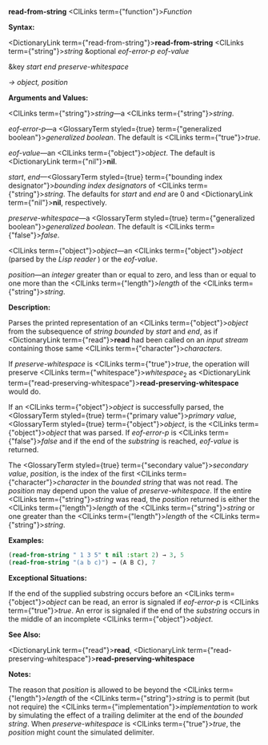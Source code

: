 **read-from-string** <ClLinks  term={"function"}><i>Function</i></ClLinks> 



**Syntax:** 



<DictionaryLink  term={"read-from-string"}><b>read-from-string</b></DictionaryLink> <ClLinks  term={"string"}><i>string</i></ClLinks> &amp;optional *eof-error-p eof-value* 



&amp;key *start end preserve-whitespace* 



*→ object, position* 



**Arguments and Values:** 



<ClLinks  term={"string"}><i>string</i></ClLinks>—a <ClLinks  term={"string"}><i>string</i></ClLinks>. 



*eof-error-p*—a <GlossaryTerm styled={true} term={"generalized boolean"}><i>generalized boolean</i></GlossaryTerm>. The default is <ClLinks  term={"true"}><i>true</i></ClLinks>. 



*eof-value*—an <ClLinks  term={"object"}><i>object</i></ClLinks>. The default is <DictionaryLink  term={"nil"}><b>nil</b></DictionaryLink>. 



*start*, *end*—<GlossaryTerm styled={true} term={"bounding index designator"}><i>bounding index designators</i></GlossaryTerm> of <ClLinks  term={"string"}><i>string</i></ClLinks>. The defaults for *start* and *end* are 0 and <DictionaryLink  term={"nil"}><b>nil</b></DictionaryLink>, respectively. 



*preserve-whitespace*—a <GlossaryTerm styled={true} term={"generalized boolean"}><i>generalized boolean</i></GlossaryTerm>. The default is <ClLinks  term={"false"}><i>false</i></ClLinks>. 



<ClLinks  term={"object"}><i>object</i></ClLinks>—an <ClLinks  term={"object"}><i>object</i></ClLinks> (parsed by the *Lisp reader* ) or the *eof-value*. 



*position*—an *integer* greater than or equal to zero, and less than or equal to one more than the <ClLinks  term={"length"}><i>length</i></ClLinks> of the <ClLinks  term={"string"}><i>string</i></ClLinks>. 







 



 



**Description:** 



Parses the printed representation of an <ClLinks  term={"object"}><i>object</i></ClLinks> from the subsequence of *string bounded* by *start* and *end*, as if <DictionaryLink  term={"read"}><b>read</b></DictionaryLink> had been called on an *input stream* containing those same <ClLinks  term={"character"}><i>characters</i></ClLinks>. 



If *preserve-whitespace* is <ClLinks  term={"true"}><i>true</i></ClLinks>, the operation will preserve <ClLinks  term={"whitespace"}><i>whitespace</i></ClLinks><sub>2</sub> as <DictionaryLink  term={"read-preserving-whitespace"}><b>read-preserving-whitespace</b></DictionaryLink> would do. 



If an <ClLinks  term={"object"}><i>object</i></ClLinks> is successfully parsed, the <GlossaryTerm styled={true} term={"primary value"}><i>primary value</i></GlossaryTerm>, <GlossaryTerm styled={true} term={"object"}><i>object</i></GlossaryTerm>, is the <ClLinks  term={"object"}><i>object</i></ClLinks> that was parsed. If *eof-error-p* is <ClLinks  term={"false"}><i>false</i></ClLinks> and if the end of the *substring* is reached, *eof-value* is returned. 



The <GlossaryTerm styled={true} term={"secondary value"}><i>secondary value</i></GlossaryTerm>, *position*, is the index of the first <ClLinks  term={"character"}><i>character</i></ClLinks> in the *bounded string* that was not read. The *position* may depend upon the value of *preserve-whitespace*. If the entire <ClLinks  term={"string"}><i>string</i></ClLinks> was read, the *position* returned is either the <ClLinks  term={"length"}><i>length</i></ClLinks> of the <ClLinks  term={"string"}><i>string</i></ClLinks> or one greater than the <ClLinks  term={"length"}><i>length</i></ClLinks> of the <ClLinks  term={"string"}><i>string</i></ClLinks>. 



**Examples:**
```lisp
(read-from-string " 1 3 5" t nil :start 2) → 3, 5 
(read-from-string "(a b c)") → (A B C), 7 
```
**Exceptional Situations:** 



If the end of the supplied substring occurs before an <ClLinks  term={"object"}><i>object</i></ClLinks> can be read, an error is signaled if *eof-error-p* is <ClLinks  term={"true"}><i>true</i></ClLinks>. An error is signaled if the end of the *substring* occurs in the middle of an incomplete <ClLinks  term={"object"}><i>object</i></ClLinks>. 



**See Also:** 



<DictionaryLink  term={"read"}><b>read</b></DictionaryLink>, <DictionaryLink  term={"read-preserving-whitespace"}><b>read-preserving-whitespace</b></DictionaryLink> 



**Notes:** 



The reason that *position* is allowed to be beyond the <ClLinks  term={"length"}><i>length</i></ClLinks> of the <ClLinks  term={"string"}><i>string</i></ClLinks> is to permit (but not require) the <ClLinks  term={"implementation"}><i>implementation</i></ClLinks> to work by simulating the effect of a trailing delimiter at the end of the *bounded string*. When *preserve-whitespace* is <ClLinks  term={"true"}><i>true</i></ClLinks>, the *position* might count the simulated delimiter. 



